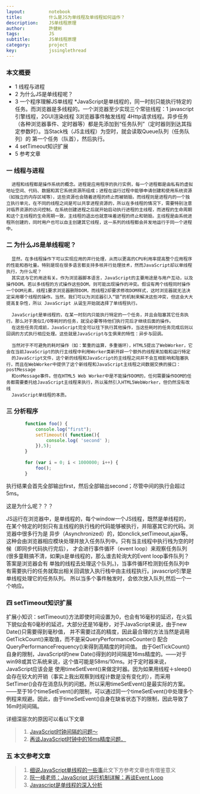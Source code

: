 ```yaml
---
layout:     	notebook
title:     	    什么是JS为单线程及单线程如何运作？
description:    JS单线程原理
author:     	許健彬
tags:      	    JS
subtitle:     	JS单线程原理
category:     	project
key:            jssinglethread
---
```



### 本文概要

* 1 线程与进程
* 2 为什么JS是单线程呢？
* 3 一个程序理解JS单线程
    *JavaScript是单线程的，同一时刻只能执行特定的任务。而浏览器是多线程的。一个浏览器至少实现三个常驻线程：1 javascript引擎线程，2GUI渲染线程 3浏览器事件触发线程 4Http请求线程。异步任务（各种浏览器事件、定时器等）都是先添加到“任务队列”（定时器则到达其指定参数时）。当Stack栈（JS主线程）为空时，就会读取Queue队列（任务队列）的
     第一个任务（队首），然后执行。
* 4 setTimeout知识扩展
* 5 参考文章


### 一 线程与进程

      进程和线程都是操作系统的概念。进程是应用程序的执行实例，每一个进程都是由私有的虚拟地址空间、代码、数据和其它系统资源所组成；进程在运行过程中能够申请创建和使用系统资源（如独立的内存区域等），这些资源也会随着进程的终止而被销毁。而线程则是进程内的一个独立执行单元，在不同的线程之间是可以共享进程资源的，所以在多线程的情况下，需要特别注意对临界资源的访问控制。在系统创建进程之后就开始启动执行进程的主线程，而进程的生命周期和这个主线程的生命周期一致，主线程的退出也就意味着进程的终止和销毁。主线程是由系统进程所创建的，同时用户也可以自主创建其它线程，这一系列的线程都会并发地运行于同一个进程中。

	  
### 二 为什么JS是单线程呢？

      显然，在多线程操作下可以实现应用的并行处理，从而以更高的CPU利用率提高整个应用程序的性能和吞吐量。特别是现在很多语言都支持多核并行处理技术，然而JavaScript却以单线程执行，为什么呢？
      其实这与它的用途有关。作为浏览器脚本语言，JavaScript的主要用途是与用户互动，以及操作DOM。若以多线程的方式操作这些DOM，则可能出现操作的冲突。假设有两个线程同时操作一个DOM元素，线程1要求浏览器删除DOM，而线程2却要求修改DOM样式，这时浏览器就无法决定采用哪个线程的操作。当然，我们可以为浏览器引入“锁”的机制来解决这些冲突，但这会大大提高复杂性，所以 JavaScript 从诞生开始就选择了单线程执行。

      JavaScript是单线程的，在某一时刻内只能执行特定的一个任务，并且会阻塞其它任务执行。那么对于类似I/O等耗时的任务，就没必要等待他们执行完后才继续后面的操作。
	  在这些任务完成前，JavaScript完全可以往下执行其他操作，当这些耗时的任务完成后则以回调的方式执行相应处理。这些就是JavaScript与生俱来的特性：异步与回调。

      当然对于不可避免的耗时操作（如：繁重的运算，多重循环），HTML5提出了WebWorker，它会在当前JavaScript的执行主线程中利用Worker类新开辟一个额外的线程来加载和运行特定
	  的JavaScript文件，这个新的线程和JavaScript的主线程之间并不会互相影响和阻塞执行，而且在WebWorker中提供了这个新线程和JavaScript主线程之间数据交换的接口：postMessage
	  和onMessage事件。但在HTML5 Web Worker中是不能操作DOM的，任何需要操作DOM的任务都需要委托给JavaScript主线程来执行，所以虽然引入HTML5WebWorker，但仍然没有改线
	  JavaScript单线程的本质。	
	  
	  
### 三 分析程序

```javascript
       function foo() {
           console.log("first");
           setTimeout(( function(){
               console.log( 'second' );
           }),5);
       }
        
       for (var i = 0; i < 1000000; i++) {
           foo();
       }
```
  
  执行结果会首先全部输出first，然后全部输出second；尽管中间的执行会超过5ms。

  这是为什么呢？？？
   
  JS运行在浏览器中，是单线程的，每个window一个JS线程，既然是单线程的，在某个特定的时刻只有主线程的执行栈的代码能够被执行，并阻塞其它的代码。浏览器中很多行为是
  异步（Asynchronized）的，如onclick,setTimeout,ajax等。这种会由浏览器相应模块处理并放入任务队列中。只有当主线程中执行栈为空的时候（即同步代码执行完后），
  才会进行事件循环（event loop）来观察任务队列(很多童鞋搞不清，如果js是单线程的，那么谁去轮询大的Event loop事件队列？答案是浏览器会有
  单独的线程去处理这个队列。)，当事件循环检测到任务队列中有需要执行的任务就取出相关回调放入执行栈中由主线程执行。javascript引擎是单线程处理它的任务队列。
  所以当多个事件触发时，会依次放入队列,然后一个一个响应。

	  	  
### 四 setTimeout知识扩展

   扩展小知识：setTimeout()方法即使时间设置为0，也会有16毫秒的延迟，在火狐下貌似会有0毫秒的延迟，大部分还是16毫秒，对于JavaScript来说，由于new Date()只需要得到毫秒值，
   并不需要过高的精度，因此最合理的方法当然是调用GetTickCount()来取值，而不是采QueryPerformanceCounter() 配合 QueryPerformanceFrequency()来得到高精度的时间值。
   由于GetTickCount()自身的限制，JavaScript的new Date()得到的时间隔是16ms精度的。——对于win98或其它系统来说，这个值可能是58ms/10ms。对于定时器来说，JavaScript应该会是
   使用timeSetEvent()来做定时器。因为如果用线程＋sleep()会存在较大的开销（事实上我出观察到线程计数是没有变化的），而采用SetTimer()会存在消息队列的问题。所以采用timeSetEvent()是最实际的方案。——至于16个timeSetEvent()的限制，可以通过同一个timeSetEvent()中处理多个例程来规避。因此，由于timeSetEvent()自身在缺省状态下的限制，因此导致了16m时间间隔。
   
   
   详细深层次的原因可以看以下文章
   
> 1. [JavaScript时钟间隔的问题～](http://blog.csdn.net/aimingoo/article/details/1449258)
> 2. [再谈JavaScript时钟中的16ms精度问题．](http://blog.csdn.net/aimingoo/article/details/1451556)



### 五 本文参考文章


> 1. [细说JavaScript单线程的一些事](http://www.codeceo.com/article/javascript-threaded.html)此文下方参考文章也有借鉴意义
> 2. [阮一峰老师：JavaScript 运行机制详解：再谈Event Loop](http://www.ruanyifeng.com/blog/2014/10/event-loop.html)
> 3.  [Javascript是单线程的深入分析](http://www.cnblogs.com/Mainz/p/3552717.html)



















